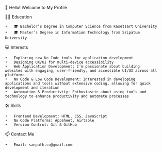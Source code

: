 👋 Hello! Welcome to My Profile

🧑‍🎓 Education

	•	🎓 Bachelor’s Degree in Computer Science from Kasetsart University
	•	🎓 Master’s Degree in Information Technology from Sripatum University

💻 Interests

	•	Exploring new No Code tools for application development
	•	Designing UX/UI for multi-device accessibility
	•	Web Application Development: I’m passionate about building websites with engaging, user-friendly, and accessible UI/UX across all platforms
	•	No Code & Low Code Development: Interested in developing applications and tools without extensive coding, allowing for quick development and iteration
	•	Automation & Productivity: Enthusiastic about using tools and technology to enhance productivity and automate processes

🛠️ Skills

	•	Frontend Development: HTML, CSS, JavaScript
	•	No Code Platforms: AppSheet, Airtable
	•	Version Control: Git & GitHub

📫 Contact Me

	•	Email: sanpath.su@gmail.com
